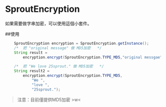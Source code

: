 # SproutEncryption

如果需要做字串加密，可以使用這個小套件。

##使用
```java
    SproutEncryption encryption = SproutEncryption.getInstance();
    /*  把 "original message" 做 MD5加密   */
    String result = 
        encryption.encrypt(SproutEncryption.TYPE_MD5,"original messgae");
    
    /*  把 "We love 25sprout." 做 MD5加密   */    
    String result2 = 
        encryption.encrypt(SproutEncryption.TYPE_MD5,
            "We ",
            "love ",
            "25sprout.");
```

>注意：目前僅提供MD5加密 >w<